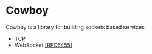 # Cowboy
Cowboy is a library for building sockets based services.

- TCP
- WebSocket [[RFC6455]](https://tools.ietf.org/html/rfc6455) 


